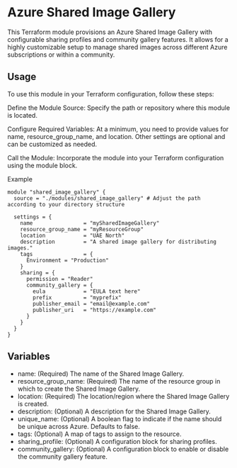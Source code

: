 # Azure Shared Image Gallery
This Terraform module provisions an Azure Shared Image Gallery with configurable sharing profiles and community gallery features. It allows for a highly customizable setup to manage shared images across different Azure subscriptions or within a community.

## Usage
To use this module in your Terraform configuration, follow these steps:

Define the Module Source: Specify the path or repository where this module is located.

Configure Required Variables: At a minimum, you need to provide values for name, resource_group_name, and location. Other settings are optional and can be customized as needed.

Call the Module: Incorporate the module into your Terraform configuration using the module block.

Example

```
module "shared_image_gallery" {
  source = "./modules/shared_image_gallery" # Adjust the path according to your directory structure

  settings = {
    name                = "mySharedImageGallery"
    resource_group_name = "myResourceGroup"
    location            = "UAE North"
    description         = "A shared image gallery for distributing images."
    tags                = {
      Environment = "Production"
    }
    sharing = {
      permission = "Reader"
      community_gallery = {
        eula            = "EULA text here"
        prefix          = "myprefix"
        publisher_email = "email@example.com"
        publisher_uri   = "https://example.com"
      }
    }
  }
}
```
## Variables
- name: (Required) The name of the Shared Image Gallery.
- resource_group_name: (Required) The name of the resource group in which to create the Shared Image Gallery.
- location: (Required) The location/region where the Shared Image Gallery is created.
- description: (Optional) A description for the Shared Image Gallery.
- unique_name: (Optional) A boolean flag to indicate if the name should be unique across Azure. Defaults to false.
- tags: (Optional) A map of tags to assign to the resource.
- sharing_profile: (Optional) A configuration block for sharing profiles.
- community_gallery: (Optional) A configuration block to enable or disable the community gallery feature.






